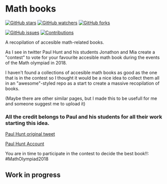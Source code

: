 # Math books
[![GitHub stars](https://img.shields.io/github/stars/thebooort/math-books.svg?style=social&label=Stars)](https://github.com/thebooort/math-books)
[![GitHub watchers](https://img.shields.io/github/watchers/thebooort/math-books.svg?style=social&label=Watch)](https://github.com/thebooort/math-books)
[![GitHub forks](https://img.shields.io/github/forks/badges/shields.svg?style=social&label=Fork)](https://github.com/thebooort/math-books)


[![GitHub issues](https://img.shields.io/github/issues/thebooort/math-books.svg)](https://github.com/thebooort/math-books)
[![Contributions](https://img.shields.io/badge/contributions-welcome-brightgreen.svg)](https://github.com/thebooort/math-books)

A recopilation of accesible math-related books.

As I see in twitter Paul Hunt and his students Jonathon and Mia create a "contest" to vote for your favourite accesible math book during the events of the Math olympiad in 2018. 

I haven't found a collections of accesible math books as good as the one that is in the contest so I thought it would be a nice idea to collect them all in an "awesome"-styled repo as a start to create a massive recopilation of books.

(Maybe there are other similar pages, but I made this to be usefull for me and someone suggest me to upload it) 

### All the credit belongs to Paul and his students for all their work starting this idea.

[Paul Hunt original tweet](https://twitter.com/TeachFMaths/status/1053511199147601920)

[Paul Hunt Account](https://twitter.com/TeachFMaths)

You are in time to participate in the contest to decide the best book!!: #MathOlympiad2018

## Work in progress
